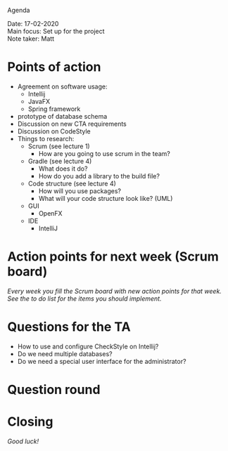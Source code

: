 Agenda

Date:           17-02-2020\
Main focus: Set up for the project\
Note taker: Matt

# Points of action
 - Agreement on software usage:
    - Intellij
    - JavaFX
    - Spring framework
 - prototype of database schema 
 - Discussion on new CTA requirements
 - Discussion on CodeStyle
 - Things to research:
	 - Scrum (see lecture 1) 
        - How are you going to use scrum in the team?
    - Gradle (see lecture 4)
        - What does it do?
        - How do you add a library to the build file?
    - Code structure (see lecture 4)
        - How will you use packages?
        - What will your code structure look like? (UML)
     - GUI
        - OpenFX
     - IDE
        - IntelliJ

# Action points for next week (Scrum board)
*Every week you fill the Scrum board with new action points for that week. See the to do list for the items you should implement.*

# Questions for the TA
 - How to use and configure CheckStyle on Intellij?
 - Do we need multiple databases?
 - Do we need a special user interface for the administrator?

# Question round

# Closing
*Good luck!*
